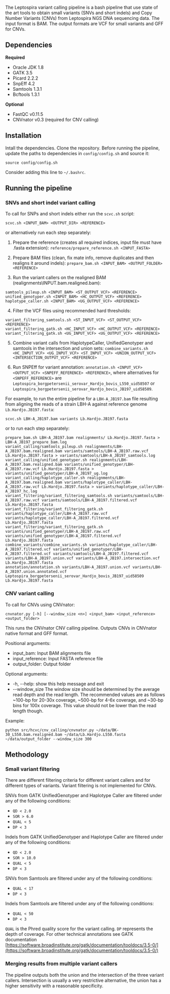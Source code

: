 The Leptospira variant calling pipeline is a bash pipeline that use state of the art tools to obtain small variants (SNVs and short indels) and Copy Number Variants (CNVs) from Leptospira NGS DNA sequencing data.
The input format is BAM.
The output formats are VCF for small variants and GFF for CNVs.

## Dependencies

**Required**
* Oracle JDK 1.8
* GATK 3.5
* Picard 2.2.2
* SnpEff 4.2
* Samtools 1.3.1
* Bcftools 1.3.1

**Optional**
* FastQC v0.11.5
* CNVnator v0.3 (required for CNV calling)

## Installation

Intall the dependencies.
Clone the repository. Before running the pipeline, update the paths to dependencies in `config/config.sh` and source it:

	source config/config.sh

Consider adding this line to `~/.bashrc`.

## Running the pipeline

### SNVs and short indel variant calling

To call for SNPs and short indels either run the `scvc.sh` script:

	scvc.sh <INPUT_BAM> <OUTPUT_DIR> <REFERENCE>

or alternatively run each step separately:

1) Prepare the reference (creates all required indices, input file must have .fasta extension): `reference/prepare_reference.sh <INPUT_FASTA>`

2) Prepare BAM files (clean, fix mate info, remove duplicates and then realigns it around indels): `prepare_bam.sh <INPUT_BAM> <OUTPUT_FOLDER> <REFERENCE>`

3) Run the variant callers on the realigned BAM (realignments\INPUT.bam.realigned.bam):
```
samtools_pileup.sh <INPUT_BAM> <ST_OUTPUT_VCF> <REFERENCE>
unified_genotyper.sh <INPUT_BAM> <HC_OUTPUT_VCF> <REFERENCE>
haplotype_caller.sh <INPUT_BAM> <UG_OUTPUT_VCF> <REFERENCE>
```

4) Filter the VCF files using recommended hard thresholds:
```
variant_filtering_samtools.sh <ST_INPUT_VCF> <ST_OUTPUT_VCF> <REFERENCE>
variant_filtering_gatk.sh <HC_INPUT_VCF> <HC_OUTPUT_VCF> <REFERENCE>
variant_filtering_gatk.sh <UG_INPUT_VCF> <UG_OUTPUT_VCF> <REFERENCE>
```

5) Combine variant calls from HaplotypeCaller, UnifiedGenotyper and samtools in the intersection and union sets: `combine_variants.sh <HC_INPUT_VCF> <UG_INPUT_VCF> <ST_INPUT_VCF> <UNION_OUTPUT_VCF> <INTERSECTION_OUTPUT_VCF> <REFERENCE>`

6) Run SNPEff for variant annotation: `annotation.sh <INPUT_VCF> <OUTPUT_VCF> <SNPEFF_REFERENCE> <REFERENCE>`, where alternatives for `<SNPEFF_REFERENCE>` are `Leptospira_borgpetersenii_serovar_Hardjo_bovis_L550_uid58507` or `Leptospira_borgpetersenii_serovar_Hardjo_bovis_JB197_uid58509`.

For example, to run the entire pipeline for a `LBH-A_JB197.bam` file resulting from aligning the reads of a strain LBH-A against reference genome `Lb.Hardjo.JB197.fasta`:

	scvc.sh LBH-A_JB197.bam variants Lb.Hardjo.JB197.fasta

or to run each step separately:

	prepare_bam.sh LBH-A_JB197.bam realignments/ Lb.Hardjo.JB197.fasta > LBH-A_JB197_prepare_bam.log
	variant_calling/samtools_pileup.sh realignments/LBH-A_JB197.bam.realigned.bam variants/samtools/LBH-A_JB197.raw.vcf Lb.Hardjo.JB197.fasta > variants/samtools/LBH-A_JB197_samtools.log
	variant_calling/unified_genotyper.sh realignments/LBH-A_JB197.bam.realigned.bam variants/unified_genotyper/LBH-A_JB197.raw.vcf Lb.Hardjo.JB197.fasta > variants/unified_genotyper/LBH-A_JB197_ug.log
	variant_calling/haplotype_caller.sh realignments/LBH-A_JB197.bam.realigned.bam variants/haplotype_caller/LBH-A_JB197.raw.vcf Lb.Hardjo.JB197.fasta > variants/haplotype_caller/LBH-A_JB197_hc.log
	variant_filtering/variant_filtering_samtools.sh variants/samtools/LBH-A_JB197.raw.vcf variants/samtools/LBH-A_JB197.filtered.vcf Lb.Hardjo.JB197.fasta
	variant_filtering/variant_filtering_gatk.sh variants/haplotype_caller/LBH-A_JB197.raw.vcf variants/haplotype_caller/LBH-A_JB197.filtered.vcf Lb.Hardjo.JB197.fasta
	variant_filtering/variant_filtering_gatk.sh variants/unified_genotyper/LBH-A_JB197.raw.vcf variants/unified_genotyper/LBH-A_JB197.filtered.vcf Lb.Hardjo.JB197.fasta
	combine_variants/combine_variants.sh variants/haplotype_caller/LBH-A_JB197.filtered.vcf variants/unified_genotyper/LBH-A_JB197.filtered.vcf variants/samtools/LBH-A_JB197.filtered.vcf variants/LBH-A_JB197.union.vcf variants/LBH-A_JB197.intersection.vcf Lb.Hardjo.JB197.fasta
	annotation/annotation.sh variants/LBH-A_JB197.union.vcf variants/LBH-A_JB197.union.annotated.vcf Leptospira_borgpetersenii_serovar_Hardjo_bovis_JB197_uid58509 Lb.Hardjo.JB197.fasta

### CNV variant calling

To call for CNVs using CNVnator:

	cnvnator.py [-h] [--window_size <n>] <input_bam> <input_reference> <output_folder>

This runs the CNVnator CNV calling pipeline. Outputs CNVs in CNVnator native format and GFF format.

Positional arguments:

* input_bam:             Input BAM alignments file
* input_reference:       Input FASTA reference file
* output_folder:         Output folder

Optional arguments:

* -h, --help:           show this help message and exit
* --window_size <n>     The window size should be determined by the average
                        read depth and the read length. The recommended values
                        are as follows ~100-bp for 20-30x coverage, ~500-bp
                        for 4-6x coverage, and ~30-bp bins for 100x coverage.
                        This value should not be lower than the read length
                        though.

Example:

`python src/hcvc/cnv_calling/cnvnator.py ~/data/BK-30_L550.bam.realigned.bam ~/data/Lb.Hardjo.L550.fasta ~/data/output_folder --window_size 300`


## Methodology

### Small variant filtering

There are different filtering criteria for different variant callers and for different types of variants. Variant filtering is not implemented for CNVs.

SNVs from GATK UnifiedGenotyper and Haplotype Caller are filtered under any of the following conditions:
* `QD < 2.0`
* `SOR > 6.0`
* `QUAL < 5`
* `DP < 3`

Indels from GATK UnifiedGenotyper and Haplotype Caller are filtered under any of the following conditions:
* `QD < 2.0`
* `SOR > 10.0`
* `QUAL < 5`
* `DP < 3`

SNVs from Samtools are filtered under any of the following conditions:
* `QUAL < 17`
* `DP < 3`

Indels from Samtools are filtered under any of the following conditions:
* `QUAL < 50`
* `DP < 3`

`QUAL` is the Phred quality score for the variant calling.
`DP` represents the depth of coverage.
For other technical annotations see GATK documentation [https://software.broadinstitute.org/gatk/documentation/tooldocs/3.5-0/](https://software.broadinstitute.org/gatk/documentation/tooldocs/3.5-0/)

### Merging results from multiple variant callers

The pipeline outputs both the union and the intersection of the three variant callers. Intersection is usually a very restrictive alternative, the union has a higher sensitivity with a reasonable specificity.